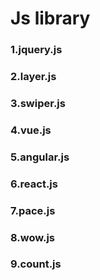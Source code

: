 # Js library
### 1.jquery.js
### 2.layer.js
### 3.swiper.js
### 4.vue.js
### 5.angular.js
### 6.react.js
### 7.pace.js
### 8.wow.js
### 9.count.js



